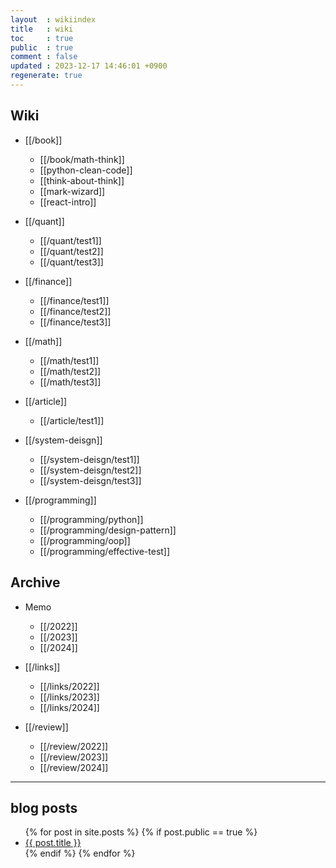 ```yaml
---
layout  : wikiindex
title   : wiki
toc     : true
public  : true
comment : false
updated : 2023-12-17 14:46:01 +0900
regenerate: true
---
```


## Wiki 

* [[/book]]
    * [[/book/math-think]]
    * [[python-clean-code]]
    * [[think-about-think]]
    * [[mark-wizard]]
    * [[react-intro]]

* [[/quant]]
    * [[/quant/test1]]
    * [[/quant/test2]]
    * [[/quant/test3]]

* [[/finance]]
    * [[/finance/test1]]
    * [[/finance/test2]]
    * [[/finance/test3]]

* [[/math]]
    * [[/math/test1]]
    * [[/math/test2]]
    * [[/math/test3]]

* [[/article]]
    * [[/article/test1]]

* [[/system-deisgn]]
    * [[/system-deisgn/test1]]
    * [[/system-deisgn/test2]]
    * [[/system-deisgn/test3]]

* [[/programming]]
    * [[/programming/python]]
    * [[/programming/design-pattern]]
    * [[/programming/oop]]
    * [[/programming/effective-test]]

## Archive

* Memo
    * [[/2022]]
    * [[/2023]]
    * [[/2024]]

* [[/links]]
    * [[/links/2022]]
    * [[/links/2023]]
    * [[/links/2024]]

* [[/review]]
    * [[/review/2022]]
    * [[/review/2023]]
    * [[/review/2024]]

---

## blog posts
<div>
    <ul>
{% for post in site.posts %}
    {% if post.public == true %}
        <li>
            <a class="post-link" href="{{ post.url | prepend: site.baseurl }}">
                {{ post.title }}
            </a>
        </li>
    {% endif %}
{% endfor %}
    </ul>
</div>

